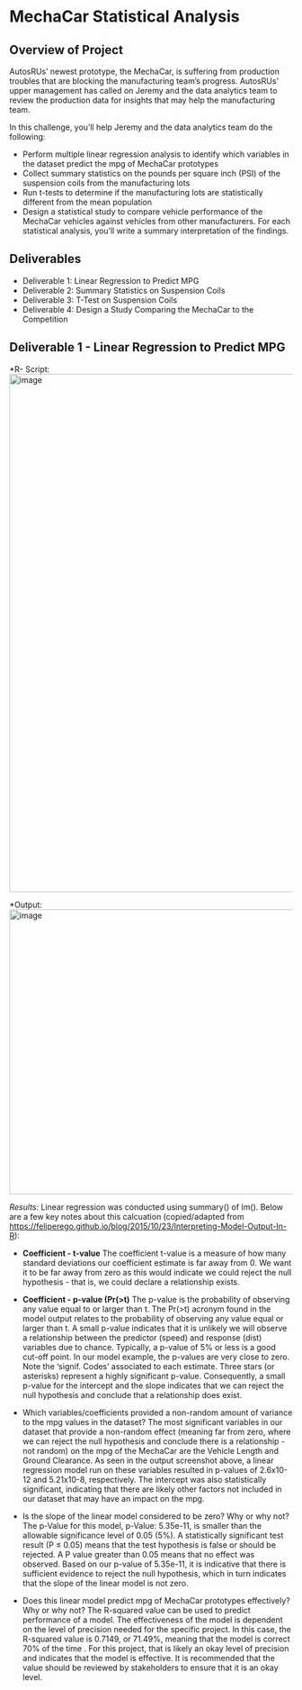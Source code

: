 # MechaCar Statistical Analysis
## Overview of Project
AutosRUs’ newest prototype, the MechaCar, is suffering from production troubles that are blocking the manufacturing team’s progress. AutosRUs’ upper management has called on Jeremy and the data analytics team to review the production data for insights that may help the manufacturing team.

In this challenge, you’ll help Jeremy and the data analytics team do the following:

* Perform multiple linear regression analysis to identify which variables in the dataset predict the mpg of MechaCar prototypes
* Collect summary statistics on the pounds per square inch (PSI) of the suspension coils from the manufacturing lots
* Run t-tests to determine if the manufacturing lots are statistically different from the mean population
* Design a statistical study to compare vehicle performance of the MechaCar vehicles against vehicles from other manufacturers. For each statistical analysis, you’ll write a summary interpretation of the findings.

## Deliverables
* Deliverable 1: Linear Regression to Predict MPG
* Deliverable 2: Summary Statistics on Suspension Coils
* Deliverable 3: T-Test on Suspension Coils
* Deliverable 4: Design a Study Comparing the MechaCar to the Competition

## Deliverable 1 - Linear Regression to Predict MPG
*R- Script:
<img width="920" alt="image" src="https://user-images.githubusercontent.com/94259442/158076442-9a0657f2-465c-42a8-bcfc-61d3e719484b.png">

*Output:
<img width="506" alt="image" src="https://user-images.githubusercontent.com/94259442/158076468-479e92ef-edb0-401e-ae9f-77346ef4150f.png">

*Results:*
Linear regression was conducted using summary() of lm(). Below are a few key notes about this calcuation (copied/adapted from https://feliperego.github.io/blog/2015/10/23/Interpreting-Model-Output-In-R):
  * **Coefficient - t-value**
The coefficient t-value is a measure of how many standard deviations our coefficient estimate is far away from 0. We want it to be far away from zero as this     would indicate we could reject the null hypothesis - that is, we could declare a relationship exists.
  * **Coefficient - p-value (Pr(>t)**
The p-value is the probability of observing any value equal to or larger than t. The Pr(>t) acronym found in the model output relates to the probability of       observing any value equal or larger than t. A small p-value indicates that it is unlikely we will observe a relationship between the predictor (speed) and        response (dist) variables due to chance. Typically, a p-value of 5% or less is a good cut-off point. In our model example, the p-values are very close to       zero. Note the ‘signif. Codes’ associated to each estimate. Three stars (or asterisks) represent a highly significant p-value. Consequently, a small p-value      for the intercept and the slope indicates that we can reject the null hypothesis and conclude that a relationship does exist.

* Which variables/coefficients provided a non-random amount of variance to the mpg values in the dataset?
The most significant variables in our dataset that provide a non-random effect (meaning far from zero, where we can reject the null hypothesis and conclude there is a relationship - not random) on the mpg of the MechaCar are the Vehicle Length and Ground Clearance. As seen in the output screenshot above, a linear regression model run on these variables resulted in p-values of 2.6x10-12 and 5.21x10-8, respectively. The intercept was also statistically significant, indicating that there are likely other factors not included in our dataset that may have an impact on the mpg.

* Is the slope of the linear model considered to be zero? Why or why not?
The p-Value for this model, p-Value: 5.35e-11, is smaller than the allowable significance level of 0.05 (5%). A statistically significant test result (P ≤ 0.05) means that the test hypothesis is false or should be rejected. A P value greater than 0.05 means that no effect was observed. Based on our p-value of 5.35e-11, it is indicative that there is sufficient evidence to reject the null hypothesis, which in turn indicates that the slope of the linear model is not zero.

* Does this linear model predict mpg of MechaCar prototypes effectively? Why or why not?
The R-squared value can be used to predict performance of a model. The effectiveness of the model is dependent on the level of precision needed for the specific project. In this case, the R-squared value is 0.7149, or 71.49%, meaning that the model is correct 70% of the time . For this project, that is likely an okay level of precision and indicates that the model is effective. It is recommended that the value should be reviewed by stakeholders to ensure that it is an okay level.
